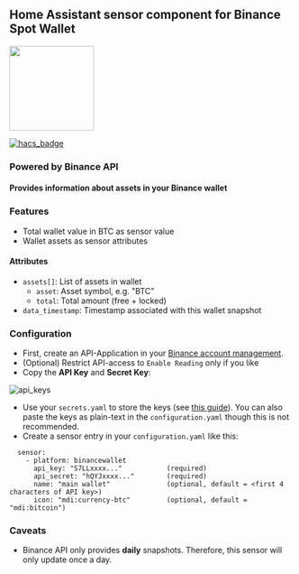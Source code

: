 ## Home Assistant sensor component for Binance Spot Wallet
<img src="https://user-images.githubusercontent.com/30934296/120327950-a0bfeb00-c2ea-11eb-9d85-556c9095b16b.png" width="150px"> 

[![hacs_badge](https://img.shields.io/badge/HACS-Default-orange.svg)](https://github.com/custom-components/hacs)
### Powered by Binance API

#### Provides information about assets in your Binance wallet

### Features
- Total wallet value in BTC as sensor value
- Wallet assets as sensor attributes

#### Attributes
- `assets[]`: List of assets in wallet
  - `asset`: Asset symbol, e.g. "BTC"
  - `total`: Total amount (free + locked)
- `data_timestamp`: Timestamp associated with this wallet snapshot

### Configuration
- First, create an API-Application in your [Binance account management](https://www.binance.com/de/my/settings/api-management).
- (Optional) Restrict API-access to `Enable Reading` only if you like
- Copy the **API Key** and **Secret Key**:

![api_keys](https://user-images.githubusercontent.com/30934296/120327285-e03a0780-c2e9-11eb-9892-09961a43f3bd.png)
- Use your `secrets.yaml` to store the keys (see [this guide](https://www.home-assistant.io/docs/configuration/secrets/)).
  You can also paste the keys as plain-text in the `configuration.yaml` though this is not recommended.
- Create a sensor entry in your `configuration.yaml` like this:
```Configuration.yaml:
  sensor:
    - platform: binancewallet
      api_key: "S7LLxxxx..."           (required)
      api_secret: "hQYJxxxx..."        (required)
      name: "main wallet"              (optional, default = <first 4 characters of API key>) 
      icon: "mdi:currency-btc"         (optional, default = "mdi:bitcoin")
```

### Caveats
- Binance API only provides **daily** snapshots. Therefore, this sensor will only update once a day.
